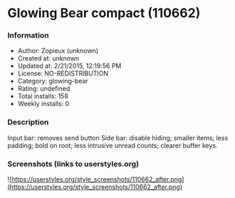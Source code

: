 # Glowing Bear compact (110662)

### Information
- Author: Zopieux (unknown)
- Created at: unknown
- Updated at: 2/21/2015, 12:19:56 PM
- License: NO-REDISTRIBUTION
- Category: glowing-bear
- Rating: undefined
- Total installs: 158
- Weekly installs: 0


### Description
Input bar: removes send button
Side bar: disable hiding; smaller items; less padding; bold on root; less intrusive unread counts; clearer buffer keys.


### Screenshots (links to userstyles.org)
![https://userstyles.org/style_screenshots/110662_after.png](https://userstyles.org/style_screenshots/110662_after.png)


